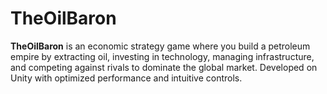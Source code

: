 # TheOilBaron
**TheOilBaron** is an economic strategy game where you build a petroleum empire by extracting oil, investing in technology, managing infrastructure, and competing against rivals to dominate the global market. Developed on Unity with optimized performance and intuitive controls.
